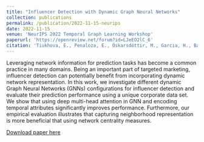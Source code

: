 ```yaml
---
title: "Influencer Detection with Dynamic Graph Neural Networks"
collection: publications
permalink: /publication/2022-11-15-neurips
date: 2022-11-15
venue: 'NeurIPS 2022 Temporal Graph Learning Workshop'
paperurl: 'https://openreview.net/forum?id=LJeEO2lC_6'
citation: 'Tiukhova, E., Penaloza, E., Óskarsdóttir, M., Garcia, H., Bahnsen, A. C., Baesens, B., Snoeck, M. & Bravo, C. Influencer Detection with Dynamic Graph Neural Networks. In NeurIPS 2022 Temporal Graph Learning Workshop.'
---
```

Leveraging network information for prediction tasks has become a common practice in many domains. Being an important part of targeted marketing, influencer detection can potentially benefit from incorporating dynamic network representation. In this work, we investigate different dynamic Graph Neural Networks (GNNs) configurations for influencer detection and evaluate their prediction performance using a unique corporate data set. We show that using deep multi-head attention in GNN and encoding temporal attributes significantly improves performance. Furthermore, our empirical evaluation illustrates that capturing neighborhood representation is more beneficial that using network centrality measures.

[Download paper here](https://openreview.net/pdf?id=LJeEO2lC_6)

